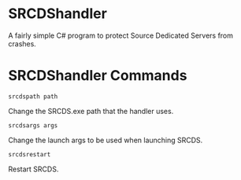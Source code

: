 # SRCDShandler
A fairly simple C# program to protect Source Dedicated Servers from crashes.

# SRCDShandler Commands
```
srcdspath path
```
Change the SRCDS.exe path that the handler uses.
```
srcdsargs args
```
Change the launch args to be used when launching SRCDS.
```
srcdsrestart
```
Restart SRCDS.
